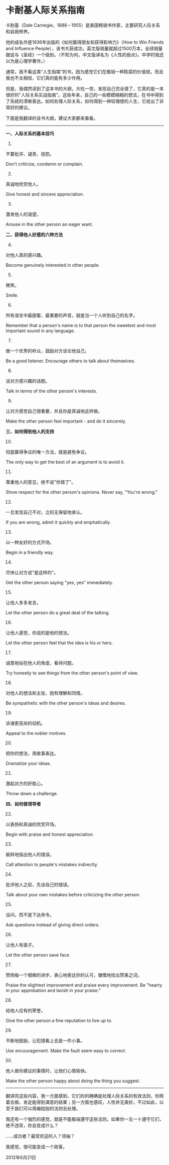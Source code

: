 # 卡耐基人际关系指南

卡耐基（Dale Carnegie，1888－1955）是美国畅销书作家，主要研究人际关系和自我修养。

他的成名作是1936年出版的《如何赢得朋友和获得影响力》（How to Win Friends and Influence People），该书大获成功，英文版销量就超过1500万本，全球销量据说与《圣经》一个级别。（不知为何，中文版译名为《人性的弱点》，中学时我还以为是心理学著作。）

通常，我不看这类"人生指南"的书，因为感觉它们在推销一种陈腐的价值观，而且我也不太相信，它们真的能有多少作用。

但是，我偶然读到了这本书的大纲，大吃一惊，发现自己完全错了，它真的是一本很好的"人际关系实战指南"。这些年来，自己的一些模模糊糊的想法，在书中得到了系统的清晰表达。如何处理人际关系，如何得到一种较理想的人生，它给出了非常好的建议。

下面是我翻译的该书大纲，建议大家都来看看。

---

**一、人际关系的基本技巧**

1.

不要批评、谴责、抱怨。

Don't criticize, condemn or complain.

2.

真诚地欣赏他人。

Give honest and sincere appreciation.

3.

激发他人的渴望。

Arouse in the other person an eager want.

**二、获得他人好感的六种方法**

4.

对他人真的感兴趣。

Become genuinely interested in other people.

5.

微笑。

Smile.

6.

所有语言中最甜蜜、最重要的声音，就是当一个人听到自己的名字。

Remember that a person's name is to that person the sweetest and most important sound in any language.

7.

做一个优秀的听众，鼓励对方谈论他自己。

Be a good listener. Encourage others to talk about themselves.

8.

谈对方感兴趣的话题。

Talk in terms of the other person's interests.

9.

让对方感觉自己很重要，并且你是真诚地这样做。

Make the other person feel important - and do it sincerely.

**三、如何得到他人的支持**

10.

彻底赢得争议的唯一方法，就是避免争议。

The only way to get the best of an argument is to avoid it.

11.

尊重他人的意见，绝不说"你错了"。

Show respect for the other person's opinions. Never say, "You're wrong."

12.

一旦发现自己不对，立刻无保留地承认。

If you are wrong, admit it quickly and emphatically.

13.

以一种友好的方式开场。

Begin in a friendly way.

14.

尽快让对方说"是这样的"。

Get the other person saying "yes, yes" immediately.

15.

让他人多多发言。

Let the other person do a great deal of the talking.

16.

让他人感觉，你说的是他的想法。

Let the other person feel that the idea is his or hers.

17.

诚恳地站在他人的角度，看待问题。

Try honestly to see things from the other person's point of view.

18.

对他人的想法和主张，抱有理解和同情。

Be sympathetic with the other person's ideas and desires.

19.

诉诸更高尚的动机。

Appeal to the nobler motives.

20.

把你的想法，用故事表达。

Dramatize your ideas.

21.

激起对方的好胜心。

Throw down a challenge.

**四、如何做领导者**

22.

以表扬和真诚的欣赏开场。

Begin with praise and honest appreciation.

23.

婉转地指出他人的错误。

Call attention to people's mistakes indirectly.

24.

批评他人之前，先谈自己的错误。

Talk about your own mistakes before criticizing the other person.

25.

设问，而不是下达命令。

Ask questions instead of giving direct orders.

26.

让他人有面子。

Let the other person save face.

27.

赞扬每一个细微的进步，衷心地表达你的认可，慷慨地给出赞美之词。

Praise the slightest improvement and praise every improvement. Be "hearty in your approbation and lavish in your praise."

28.

给他人应有的荣誉。

Give the other person a fine reputation to live up to.

29.

不断地鼓励，让犯错看上去是一件小事。

Use encouragement. Make the fault seem easy to correct.

30.

他人做你建议的事情时，让他们心情愉快。

Make the other person happy about doing the thing you suggest.

---

翻译完这些内容，我一方面感到，它们的的确确是处理人际关系的有效法则，你照着去做，肯定能得到满意的结果；另一方面也感叹，人性并无奥妙，不过如此，以至于我们可以用编程般的法则去处理。

我还有一个强烈的感觉，就是不能极端遵守这些法则。如果你一五一十遵守它们，绝不违背，你会变成什么？

......成功者？最受欢迎的人？领袖？

我感觉，很可能变成一个政客。

2012年6月21日
